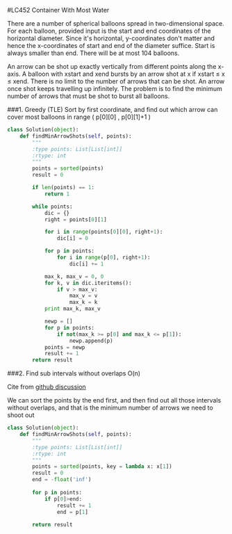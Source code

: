 #LC452 Container With Most Water

There are a number of spherical balloons spread in two-dimensional space. For each balloon, provided input is the start and end coordinates of the horizontal diameter. Since it's horizontal, y-coordinates don't matter and hence the x-coordinates of start and end of the diameter suffice. Start is always smaller than end. There will be at most 104 balloons.

An arrow can be shot up exactly vertically from different points along the x-axis. A balloon with xstart and xend bursts by an arrow shot at x if xstart ≤ x ≤ xend. There is no limit to the number of arrows that can be shot. An arrow once shot keeps travelling up infinitely. The problem is to find the minimum number of arrows that must be shot to burst all balloons.

###1. Greedy (TLE)
Sort by first coordinate, and find out which arrow can cover most balloons in range ( p[0][0] , p[0][1]+1 )
```Python
class Solution(object):
    def findMinArrowShots(self, points):
        """
        :type points: List[List[int]]
        :rtype: int
        """
        points = sorted(points)
        result = 0

        if len(points) == 1:
            return 1

        while points:
            dic = {}
            right = points[0][1]

            for i in range(points[0][0], right+1):
                dic[i] = 0

            for p in points:
                for i in range(p[0], right+1):
                    dic[i] += 1

            max_k, max_v = 0, 0
            for k, v in dic.iteritems():
                if v > max_v:
                    max_v = v
                    max_k = k
            print max_k, max_v

            newp = []
            for p in points:
                if not(max_k >= p[0] and max_k <= p[1]):
                    newp.append(p)
            points = newp
            result += 1
        return result
```


###2. Find sub intervals without overlaps O(n)

Cite from [github discussion](https://discuss.leetcode.com/topic/66772/greedy-python-132-ms)

We can sort the points by the end first, and then find out all those intervals without overlaps, and that is the minimum number of arrows we need to shoot out

```Python
class Solution(object):
    def findMinArrowShots(self, points):
        """
        :type points: List[List[int]]
        :rtype: int
        """
        points = sorted(points, key = lambda x: x[1])
        result = 0
        end = -float('inf')
        
        for p in points:
            if p[0]>end:
                result += 1
                end = p[1]
        
        return result

```
